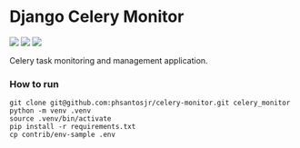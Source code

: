 # Django Celery Monitor
![](https://img.shields.io/badge/Python-3.9.0-blue.svg)
![](https://img.shields.io/badge/Django-3.2.15-blue.svg)
![](https://img.shields.io/badge/DjangoRest-3.13.1-blue.svg)

Celery task monitoring and management application.

### How to run

```
git clone git@github.com:phsantosjr/celery-monitor.git celery_monitor
python -m venv .venv
source .venv/bin/activate
pip install -r requirements.txt
cp contrib/env-sample .env
```

